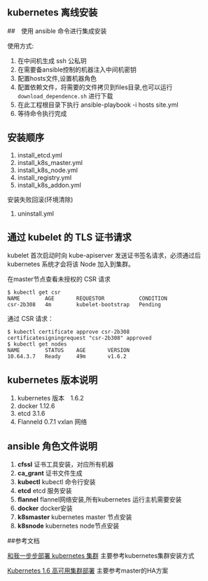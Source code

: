 ## kubernetes 离线安装

##　使用 ansible 命令进行集成安装

使用方式:

1.  在中间机生成 ssh 公私玥
2.  在需要备ansible控制的机器注入中间机密钥
3.  配置hosts文件,设置机器角色
4.  配置依赖文件，将需要的文件拷贝到files目录,也可以运行`download_dependence.sh` 进行下载
5.  在此工程根目录下执行
        ansible-playbook -i hosts site.yml
6.  等待命令执行完成

## 安装顺序

1. install_etcd.yml
2. install_k8s_master.yml
3. install_k8s_node.yml
4. install_registry.yml
5. install_k8s_addon.yml

安装失败回滚(环境清除)

1. uninstall.yml

## 通过 kubelet 的 TLS 证书请求

kubelet 首次启动时向 kube-apiserver 发送证书签名请求，必须通过后 kubernetes 系统才会将该 Node 加入到集群。

在master节点查看未授权的 CSR 请求

    $ kubectl get csr
    NAME        AGE       REQUESTOR           CONDITION
    csr-2b308   4m        kubelet-bootstrap   Pending

通过 CSR 请求：

    $ kubectl certificate approve csr-2b308
    certificatesigningrequest "csr-2b308" approved
    $ kubectl get nodes
    NAME        STATUS    AGE       VERSION
    10.64.3.7   Ready     49m       v1.6.2


## kubernetes 版本说明
1. kubernetes 版本　1.6.2
2. docker 1.12.6
3. etcd 3.1.6
4. Flanneld 0.7.1 vxlan 网络

## ansible 角色文件说明
1. __cfssl__ 证书工具安装，对应所有机器
2. __ca_grant__ 证书文件生成
3. __kubectl__ kubectl 命令行安装
4. __etcd__ etcd 服务安装
5. __flannel__ flannel网络安装,所有kubernetes 运行主机需要安装
6. __docker__ docker安装
7. __k8smaster__ kubernetes master 节点安装
8. __k8snode__ kubernetes node节点安装

##参考文档

[和我一步步部署 kubernetes 集群](https://github.com/opsnull/follow-me-install-kubernetes-cluster) 主要参考kubernetes集群安装方式
    
[Kubernetes 1.6 高可用集群部署](http://blog.frognew.com/2017/04/install-ha-kubernetes-1.6-cluster.html) 主要参考master的HA方案

